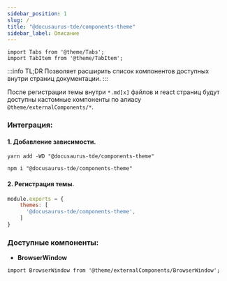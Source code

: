 ```yaml
---
sidebar_position: 1
slug: /
title: "@docusaurus-tde/components-theme"
sidebar_label: Описание
---
```


```mdx-code-block
import Tabs from '@theme/Tabs';
import TabItem from '@theme/TabItem';
```

:::info TL;DR
Позволяет расширить список компонентов доступных внутри страниц документации.
:::

После регистрации темы внутри `*.md[x]` файлов и react страниц будут доступны кастомные компоненты по алиасу `@theme/externalComponents/*`.

### Интеграция:

#### 1. Добавление зависимости.

<Tabs groupId="package-manager">
<TabItem value="yarn">

```shell
yarn add -WD "@docusaurus-tde/components-theme"
```
</TabItem>

<TabItem value="npm">

```shell
npm i "@docusaurus-tde/components-theme"
```
</TabItem>
</Tabs>

#### 2. Регистрация темы.
```javascript title="docusaurus-tde.config.js"
module.exports = {
    themes: [
      '@docusaurus-tde/components-theme',
    ]
}
```

### Доступные компоненты:
* **BrowserWindow**
```markdown
import BrowserWindow from '@theme/externalComponents/BrowserWindow';
```

